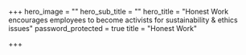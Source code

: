 +++
hero_image = ""
hero_sub_title = ""
hero_title = "Honest Work encourages employees to become activists for sustainability & ethics issues"
password_protected = true
title = "Honest Work"

+++
